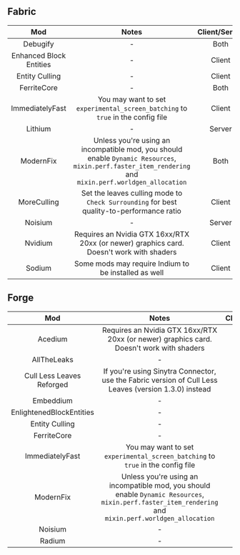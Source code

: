 ## Fabric
| Mod | Notes | Client/Server |
|:---:|:---:|:---:|
| Debugify | - | Both |
| Enhanced Block Entities | - | Client |
| Entity Culling | - | Client |
| FerriteCore | - | Both |
| ImmediatelyFast | You may want to set `experimental_screen_batching` to `true` in the config file | Client |
| Lithium | - | Server |
| ModernFix | Unless you're using an incompatible mod, you should enable `Dynamic Resources`, `mixin.perf.faster_item_rendering` and `mixin.perf.worldgen_allocation` | Both |
| MoreCulling | Set the leaves culling mode to `Check Surrounding` for best quality-to-performance ratio | Client |
| Noisium | - | Server |
| Nvidium | Requires an Nvidia GTX 16xx/RTX 20xx (or newer) graphics card. Doesn't work with shaders | Client |
| Sodium | Some mods may require Indium to be installed as well | Client |

## Forge
| Mod | Notes | Client/Server |
|:---:|:---:|:---:|
| Acedium | Requires an Nvidia GTX 16xx/RTX 20xx (or newer) graphics card. Doesn't work with shaders | Client |
| AllTheLeaks | - | Both |
| Cull Less Leaves Reforged | If you're using Sinytra Connector, use the Fabric version of Cull Less Leaves (version 1.3.0) instead | Client |
| Embeddium | - | Client |
| EnlightenedBlockEntities | - | Client |
| Entity Culling | - | Client |
| FerriteCore | - | Both |
| ImmediatelyFast | You may want to set `experimental_screen_batching` to `true` in the config file | Client |
| ModernFix | Unless you're using an incompatible mod, you should enable `Dynamic Resources`, `mixin.perf.faster_item_rendering` and `mixin.perf.worldgen_allocation` | Both |
| Noisium | - | Server |
| Radium | - | Server |
